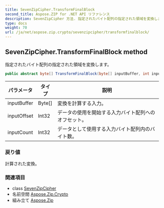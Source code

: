 ```yaml
---
title: SevenZipCipher.TransformFinalBlock
second_title: Aspose.ZIP for .NET API リファレンス
description: SevenZipCipher 方法. 指定されたバイト配列の指定された領域を変換します
type: docs
weight: 70
url: /ja/net/aspose.zip.crypto/sevenzipcipher/transformfinalblock/
---
```

## SevenZipCipher.TransformFinalBlock method

指定されたバイト配列の指定された領域を変換します。

```csharp
public abstract byte[] TransformFinalBlock(byte[] inputBuffer, int inputOffset, int inputCount)
```

| パラメータ | タイプ | 説明 |
| --- | --- | --- |
| inputBuffer | Byte[] | 変換を計算する入力。 |
| inputOffset | Int32 | データの使用を開始する入力バイト配列へのオフセット。 |
| inputCount | Int32 | データとして使用する入力バイト配列内のバイト数。 |

### 戻り値

計算された変換。

### 関連項目

* class [SevenZipCipher](../)
* 名前空間 [Aspose.Zip.Crypto](../../sevenzipcipher/)
* 組み立て [Aspose.Zip](../../../)



